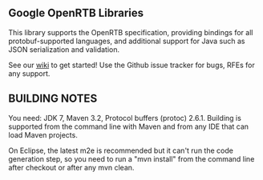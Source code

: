 Google OpenRTB Libraries
----------------------------------------------------------------------

This library supports the OpenRTB specification, providing
bindings for all protobuf-supported languages, and additional
support for Java such as JSON serialization and validation.

See our [wiki](https://github.com/google/openrtb/wiki) to get started!
Use the Github issue tracker for bugs, RFEs for any support.


BUILDING NOTES
----------------------------------------------------------------------

You need: JDK 7, Maven 3.2, Protocol buffers (protoc) 2.6.1.
Building is supported from the command line with Maven and
from any IDE that can load Maven projects.

On Eclipse, the latest m2e is recommended but it can't run the code
generation step, so you need to run a "mvn install" from the command
line after checkout or after any mvn clean.
